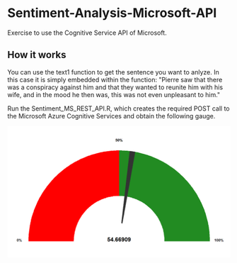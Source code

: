 # Sentiment-Analysis-Microsoft-API
Exercise to use the Cognitive Service API of Microsoft.

## How it works
You can use the text1 function to get the sentence you want to anlyze. In this case it is simply
embedded within the function: 
"Pierre saw that there was a conspiracy against him and that they wanted to reunite him with his wife, and in the mood he then was, this was not even unpleasant to him."

Run the Sentiment_MS_REST_API.R, which creates the required POST call to the Microsoft Azure Cognitive Services and obtain the following gauge.

![Sentiment 0%: Bad, 100%: Good](.\Rplot.png)

